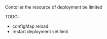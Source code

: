 Contoller the resource of deployment be limited

TODO:
- configMap reload
- restart deployment set limit
